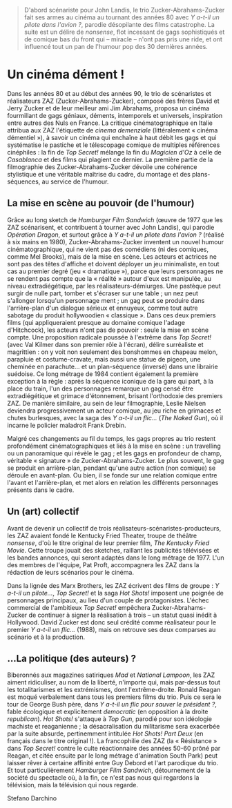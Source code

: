 > D'abord scénariste pour John Landis, le trio Zucker-Abrahams-Zucker fait ses armes au cinéma au tournant des années 80 avec _Y a-t-il un pilote dans l'avion ?_, parodie désopilante des films catastrophe. La suite est un délire de _nonsense_, flot incessant de gags sophistiqués et de comique bas du front qui – miracle – n'ont pas pris une ride, et ont influencé tout un pan de l'humour pop des 30 dernières années.

# Un cinéma dément !

Dans les années 80 et au début des années 90, le trio de scénaristes et réalisateurs ZAZ (Zucker-Abrahams-Zucker), composé des frères David et Jerry Zucker et de leur meilleur ami Jim Abrahams, proposa un cinéma fourmillant de gags géniaux, déments, intemporels et universels, inspiration entre autres des Nuls en France. La critique cinématographique en Italie attribua aux ZAZ l'étiquette de _cinema demenziale_ (littéralement « cinéma démentiel »), à savoir un cinéma qui enchaîne à haut débit les gags et qui systématise le pastiche et le télescopage comique de multiples références cinéphiles : la fin de _Top Secret!_ mélange la fin du _Magicien d'Oz_ à celle de _Casablanca_ et des films qui plagient ce dernier. La première partie de la filmographie des Zucker-Abrahams-Zucker dévoile une cohérence stylistique et une véritable maîtrise du cadre, du montage et des plans-séquences, au service de l'humour.

## La mise en scène au pouvoir (de l'humour)

Grâce au long sketch de _Hamburger Film Sandwich_ (œuvre de 1977 que les ZAZ scénarisent, et contribuent à tourner avec John Landis), qui parodie _Opération Dragon_, et surtout grâce à _Y a-t-il un pilote dans l'avion ?_ (réalisé à six mains en 1980), Zucker-Abrahams-Zucker inventent un nouvel humour cinématographique, qui ne vient pas des comédiens (ni des comiques, comme Mel Brooks), mais de la mise en scène. Les acteurs et actrices ne sont pas des têtes d'affiche et doivent déployer un jeu minimaliste, en tout cas au premier degré (jeu « dramatique »), parce que leurs personnages ne se rendent pas compte que la « réalité » autour d'eux est manipulée, au niveau extradiégétique, par les réalisateurs-démiurges. Une pastèque peut surgir de nulle part, tomber et s'écraser sur une table ; un nez peut s'allonger lorsqu'un personnage ment ; un gag peut se produire dans l'arrière-plan d'un dialogue sérieux et ennuyeux, comme tout autre sabotage du produit hollywoodien « classique ». Dans ces deux premiers films (qui appliqueraient presque au domaine comique l'adage d'Hitchcock), les acteurs n'ont pas de pouvoir : seule la mise en scène compte. Une proposition radicale poussée à l'extrême dans _Top Secret!_ (avec Val Kilmer dans son premier rôle à l'écran), délire surréaliste et magrittien : on y voit non seulement des bonshommes en chapeau melon, parapluie et costume-cravate, mais aussi une statue de pigeon, une cheminée en parachute... et un plan-séquence (inversé) dans une librairie suédoise. Ce long métrage de 1984 contient également la première exception à la règle : après la séquence iconique de la gare qui part, à la place du train, l'un des personnages remarque un gag censé être extradiégétique et grimace d'étonnement, brisant l'orthodoxie des premiers ZAZ. De manière similaire, au sein de leur filmographie, Leslie Nielsen deviendra progressivement un acteur comique, au jeu riche en grimaces et chutes burlesques, avec la saga des _Y a-t-il un flic..._ (_The Naked Gun_), où il incarne le policier maladroit Frank Drebin.

Malgré ces changements au fil du temps, les gags propres au trio restent profondément cinématographiques et liés à la mise en scène : un travelling ou un panoramique qui révèle le gag ; et les gags en profondeur de champ, véritable « signature » de Zucker-Abrahams-Zucker. Le plus souvent, le gag se produit en arrière-plan, pendant qu'une autre action (non comique) se déroule en avant-plan. Ou bien, il se fonde sur une relation comique entre l'avant et l'arrière-plan, et met alors en relation les différents personnages présents dans le cadre.

## Un (art) collectif

Avant de devenir un collectif de trois réalisateurs-scénaristes-producteurs, les ZAZ avaient fondé le Kentucky Fried Theater, troupe de théâtre _nonsense_, d'où le titre original de leur premier film, _The Kentucky Fried Movie_. Cette troupe jouait des sketches, raillant les publicités télévisées et les bandes annonces, qui seront adaptés dans le long métrage de 1977. L'un des membres de l'équipe, Pat Proft, accompagnera les ZAZ dans la rédaction de leurs scénarios pour le cinéma.

Dans la lignée des Marx Brothers, les ZAZ écrivent des films de groupe : _Y a-t-il un pilote..._, _Top Secret!_ et la saga _Hot Shots!_ imposent une poignée de personnages principaux, au lieu d'un couple de protagonistes. L'échec commercial de l'ambitieux _Top Secret!_ empêchera Zucker-Abrahams-Zucker de continuer à signer la réalisation à trois – un statut quasi inédit à Hollywood. David Zucker est donc seul crédité comme réalisateur pour le premier _Y a-t-il un flic..._ (1988), mais on retrouve ses deux comparses au scénario et à la production.

## ...La politique (des auteurs) ?

Biberonnés aux magazines satiriques _Mad_ et _National Lampoon_, les ZAZ aiment ridiculiser, au nom de la liberté, n'importe qui, mais par-dessus tout les totalitarismes et les extrémismes, dont l'extrême-droite. Ronald Reagan est moqué verbalement dans tous les premiers films du trio. Puis ce sera le tour de George Bush père, dans _Y a-t-il un flic pour sauver le président ?_, fable écologique et explicitement _democratic_ (en opposition à la droite _republican_). _Hot Shots!_ s'attaque à _Top Gun_, parodié pour son idéologie machiste et reaganienne ; la désacralisation du militarisme sera exacerbée par la suite absurde, pertinemment intitulée _Hot Shots! Part Deux_ (en français dans le titre original !). La francophilie des ZAZ (la « Résistance » dans _Top Secret!_ contre le culte réactionnaire des années 50-60 prôné par Reagan, et citée ensuite par le long métrage d'animation South Park) peut laisser rêver à certaine affinité entre Guy Debord et l'art parodique du trio. Et tout particulièrement _Hamburger Film Sandwich_, détournement de la société du spectacle où, à la fin, ce n'est pas nous qui regardons la télévision, mais la télévision qui nous regarde.

<div style="author">Stefano Darchino</div>
